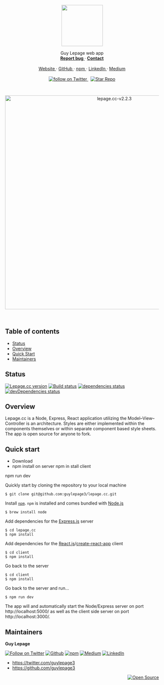 <p align="center">
  <a href="https://lepage.cc">
    <img src="https://user-images.githubusercontent.com/1711854/46634061-b79fe680-cb1d-11e8-9d83-32f563fa8acc.png" width=135 alt>
  </a>
  <p align="center">
    Guy Lepage web app
    <br/>
    <a href="https://github.com/guylepage3/lepage.cc/issues/new" alt="Report a Bug (Lepage.cc)">
      <strong>Report bug</strong>
    </a>
    &middot;
    <a href="https://goo.gl/forms/2LvYYCg1VViD6FWm2" alt="Contact Guy Lepage">
      <strong>Contact</strong>
    </a>
    <br/>
    <br/>
    <a href="https://lepage.cc" alt="Guy Lepage">
      Website
    </a>
    &middot;
    <a href="https://github.com/guylepage3" alt="GitHub guylepage3 (Guy Lepage)">
      GitHub
    </a>
    &middot;
    <a href="https://www.npmjs.com/~guylepage3" alt="npm guylepage3 (Guy Lepage)">
      npm
    </a>
    &middot;
    <a href="https://www.linkedin.com/in/guylepage/" alt="Guy Lepage | LinkedIn">
      LinkedIn
    </a>
    &middot;
    <a href="https://medium.com/@guylepage3" alt="Guy Lepage – Medium">
      Medium
    </a>
    <br/>
    <br/>
    <a href="https://twitter.com/intent/follow?screen_name=guylepage3">
      <img src="https://img.shields.io/twitter/url/https/twitter.com/guylepage3.svg?style=social&label=Follow%20%40guylepage3&logo=twitter" alt="follow on Twitter">
    </a>
    &nbsp;
    <a href="https://github.com/guylepage3/lepage.cc/stargazers">
      <img src="https://img.shields.io/github/stars/guylepage3/lepage.cc.svg?style=social&label=Star&maxAge=2592000" alt="Star Repo">
    </a>
  </p>
</p>
<br/>
<p align="center">
  <img width="700" alt="lepage.cc-v2.2.3" src="https://user-images.githubusercontent.com/1711854/53118382-fb1e4e80-351a-11e9-9036-290b2e7d8fc8.png">
</p>
<br/>

## Table of contents

- [Status](#status)
- [Overview](#overview)
- [Quick Start](#quick-start)
- [Maintainers](#maintainers)

## Status

[![Lepage.cc version](https://img.shields.io/badge/dynamic/json.svg?label=Lepage.cc+version&url=https%3A%2F%2Fraw.githubusercontent.com%2Fguylepage3%2Flepage.cc%2Fmaster%2Fclient%2Fpackage.json&query=%24.version&colorA=%23212121&colorB=%2300BB00)](https://github.com/guylepage3/lepage.cc)
[![Build status](https://img.shields.io/circleci/project/github/guylepage3/lepage.cc.svg?label=Build+status&colorA=%23212121)](https://circleci.com/gh/guylepage3/lepage.cc)
[![dependencies status](https://img.shields.io/david/guylepage3/lepage.cc.svg?label=dependencies&colorA=%23212121)](https://david-dm.org/guylepage3/lepage.cc)
[![devDependencies status](https://img.shields.io/david/dev/guylepage3/lepage.cc.svg?label=devDependencies&colorA=%23212121)](https://david-dm.org/guylepage3/lepage.cc?type=dev)

## Overview

Lepage.cc is a Node, Express, React application utilizing the Model–View–Controller is an architecture. Styles are either implemented within the components themselves or within separate component based style sheets. The app is open source for anyone to fork.

## Quick start

- Download
- npm install on server
npm in stall client

npm run dev

Quickly start by cloning the repository to your local machine

```
$ git clone git@github.com:guylepage3/lepage.cc.git
```

Install [`npm`](https://www.npmjs.com/get-npm). `npm` is installed and comes bundled with [Node.js](https://nodejs.org/en/download/package-manager/)

```
$ brew install node
```

Add dependencies for the [Express.js](https://expressjs.com/) server

```
$ cd lepage.cc
$ npm install
```

Add dependencies for the [React.js](https://reactjs.org/)/[create-react-app](https://github.com/facebook/create-react-app) client

```
$ cd client
$ npm install
```

Go back to the server 

```
$ cd client
$ npm install
```

Go back to the server and run...

```
$ npm run dev
```

The app will and automatically start the Node/Express server on port http://localhost:5000/ as well as the client side server on port http://localhost:3000/.

## Maintainers

**Guy Lepage**

[![Follow on Twitter](https://img.shields.io/badge/Twitter-@guylepage3-blue.svg?colorA=212121&colorB=007BFF)](https://twitter.com/intent/follow?screen_name=guylepage3)
[![Github](https://img.shields.io/badge/GitHub-guylepage3-blue.svg?colorA=212121&colorB=007BFF)](https://github.com/guylepage3)
[![npm](https://img.shields.io/badge/npm-~guylepage3-red.svg?colorA=212121&colorB=FF0000)](https://www.npmjs.com/~guylepage3)
[![Medium](https://img.shields.io/badge/Medium-@guylepage3-green.svg?colorA=212121&colorB=00BB00)](https://medium.com/@guylepage3)
[![LinkedIn](https://img.shields.io/badge/LinkedIn-in/guylepage/-blue.svg?colorA=212121&colorB=007BFF)](https://www.linkedin.com/in/guylepage/)

- <https://twitter.com/guylepage3>
- <https://github.com/guylepage3>

<div align="right">
  <a href="https://opensource.guide/how-to-contribute/#why-contribute-to-open-source">
    <img src="https://badges.frapsoft.com/os/v3/open-source.png?v=103)](https://github.com/ellerbrock/open-source-badges/" alt="Open Source">
  </a>
</div>